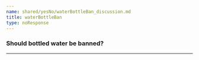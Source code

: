 ```yaml
---
name: shared/yesNo/waterBottleBan_discussion.md
title: waterBottleBan
type: noResponse
---
```


### Should bottled water be banned?

---

